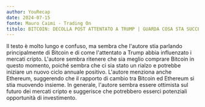 ```yaml
---
author: YouRecap
date: 2024-07-15
fonte: Mauro Caimi - Trading On
titolo: BITCOIN: DECOLLA POST ATTENTATO A TRUMP | GUARDA COSA STA SUCCEDENDO
---
```


Il testo è molto lungo e confuso, ma sembra che l'autore stia parlando principalmente di Bitcoin e di come l'attentato a Trump abbia influenzato i mercati cripto. L'autore sembra ritenere che sia meglio comprare Bitcoin in questo momento, poiché sembra che ci sia stato un rialzo e potrebbe iniziare un nuovo ciclo annuale positivo. L'autore menziona anche Ethereum, suggerendo che il rapporto di cambio tra Bitcoin ed Ethereum si stia muovendo insieme. In generale, l'autore sembra essere ottimista sul futuro dei mercati cripto e suggerisce che potrebbero esserci potenziali opportunità di investimento.
